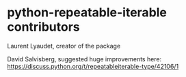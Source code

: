 # python-repeatable-iterable contributors

Laurent Lyaudet, creator of the package

David Salvisberg, suggested huge improvements here:
<https://discuss.python.org/t/repeatableiterable-type/42106/1>

